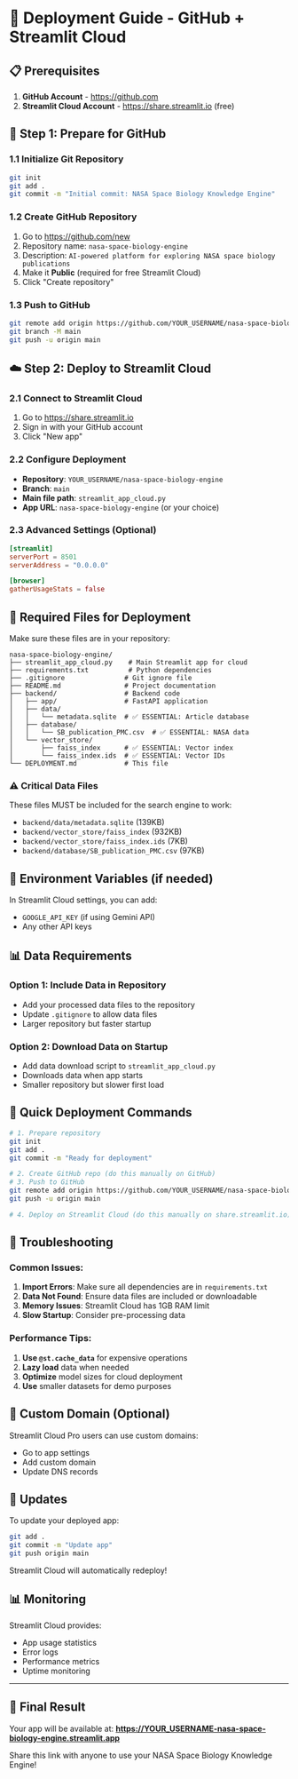 # 🚀 Deployment Guide - GitHub + Streamlit Cloud

## 📋 Prerequisites

1. **GitHub Account** - https://github.com
2. **Streamlit Cloud Account** - https://share.streamlit.io (free)

## 🔧 Step 1: Prepare for GitHub

### 1.1 Initialize Git Repository
```bash
git init
git add .
git commit -m "Initial commit: NASA Space Biology Knowledge Engine"
```

### 1.2 Create GitHub Repository
1. Go to https://github.com/new
2. Repository name: `nasa-space-biology-engine`
3. Description: `AI-powered platform for exploring NASA space biology publications`
4. Make it **Public** (required for free Streamlit Cloud)
5. Click "Create repository"

### 1.3 Push to GitHub
```bash
git remote add origin https://github.com/YOUR_USERNAME/nasa-space-biology-engine.git
git branch -M main
git push -u origin main
```

## ☁️ Step 2: Deploy to Streamlit Cloud

### 2.1 Connect to Streamlit Cloud
1. Go to https://share.streamlit.io
2. Sign in with your GitHub account
3. Click "New app"

### 2.2 Configure Deployment
- **Repository**: `YOUR_USERNAME/nasa-space-biology-engine`
- **Branch**: `main`
- **Main file path**: `streamlit_app_cloud.py`
- **App URL**: `nasa-space-biology-engine` (or your choice)

### 2.3 Advanced Settings (Optional)
```toml
[streamlit]
serverPort = 8501
serverAddress = "0.0.0.0"

[browser]
gatherUsageStats = false
```

## 📁 Required Files for Deployment

Make sure these files are in your repository:

```
nasa-space-biology-engine/
├── streamlit_app_cloud.py    # Main Streamlit app for cloud
├── requirements.txt          # Python dependencies
├── .gitignore               # Git ignore file
├── README.md                # Project documentation
├── backend/                 # Backend code
│   ├── app/                 # FastAPI application
│   ├── data/
│   │   └── metadata.sqlite  # ✅ ESSENTIAL: Article database
│   ├── database/
│   │   └── SB_publication_PMC.csv  # ✅ ESSENTIAL: NASA data
│   └── vector_store/
│       ├── faiss_index      # ✅ ESSENTIAL: Vector index
│       └── faiss_index.ids  # ✅ ESSENTIAL: Vector IDs
└── DEPLOYMENT.md            # This file
```

### ⚠️ **Critical Data Files**
These files MUST be included for the search engine to work:
- `backend/data/metadata.sqlite` (139KB)
- `backend/vector_store/faiss_index` (932KB) 
- `backend/vector_store/faiss_index.ids` (7KB)
- `backend/database/SB_publication_PMC.csv` (97KB)

## 🔑 Environment Variables (if needed)

In Streamlit Cloud settings, you can add:
- `GOOGLE_API_KEY` (if using Gemini API)
- Any other API keys

## 📊 Data Requirements

### Option 1: Include Data in Repository
- Add your processed data files to the repository
- Update `.gitignore` to allow data files
- Larger repository but faster startup

### Option 2: Download Data on Startup
- Add data download script to `streamlit_app_cloud.py`
- Downloads data when app starts
- Smaller repository but slower first load

## 🚀 Quick Deployment Commands

```bash
# 1. Prepare repository
git init
git add .
git commit -m "Ready for deployment"

# 2. Create GitHub repo (do this manually on GitHub)
# 3. Push to GitHub
git remote add origin https://github.com/YOUR_USERNAME/nasa-space-biology-engine.git
git push -u origin main

# 4. Deploy on Streamlit Cloud (do this manually on share.streamlit.io)
```

## 🔧 Troubleshooting

### Common Issues:

1. **Import Errors**: Make sure all dependencies are in `requirements.txt`
2. **Data Not Found**: Ensure data files are included or downloadable
3. **Memory Issues**: Streamlit Cloud has 1GB RAM limit
4. **Slow Startup**: Consider pre-processing data

### Performance Tips:

1. **Use `@st.cache_data`** for expensive operations
2. **Lazy load** data when needed
3. **Optimize** model sizes for cloud deployment
4. **Use** smaller datasets for demo purposes

## 📱 Custom Domain (Optional)

Streamlit Cloud Pro users can use custom domains:
- Go to app settings
- Add custom domain
- Update DNS records

## 🔄 Updates

To update your deployed app:
```bash
git add .
git commit -m "Update app"
git push origin main
```
Streamlit Cloud will automatically redeploy!

## 📊 Monitoring

Streamlit Cloud provides:
- App usage statistics
- Error logs
- Performance metrics
- Uptime monitoring

---

## 🎯 Final Result

Your app will be available at:
**https://YOUR_USERNAME-nasa-space-biology-engine.streamlit.app**

Share this link with anyone to use your NASA Space Biology Knowledge Engine!
